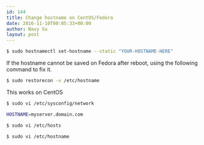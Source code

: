 ```yaml
---
id: 144
title: Change hostname on CentOS/Fedora
date: 2016-11-10T00:05:33+00:00
author: Navy Su
layout: post
---
```

<?prettify linenums=true?>

```bash
$ sudo hostnamectl set-hostname --static "YOUR-HOSTNAME-HERE"

```

If the hostname cannot be saved on Fedora after reboot, using the following command to fix it.
  
<?prettify linenums=true?>

```bash
$ sudo restorecon -v /etc/hostname

```

This works on CentOS

```bash
$ sudo vi /etc/sysconfig/network

HOSTNAME=myserver.domain.com

$ sudo vi /etc/hosts

$ sudo vi /etc/hostname
```